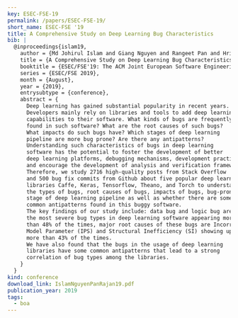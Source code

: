 ```yaml
---
key: ESEC-FSE-19
permalink: /papers/ESEC-FSE-19/
short_name: ESEC-FSE '19
title: A Comprehensive Study on Deep Learning Bug Characteristics
bib: |
  @inproceedings{islam19,
    author = {Md Johirul Islam and Giang Nguyen and Rangeet Pan and Hridesh Rajan},
    title = {A Comprehensive Study on Deep Learning Bug Characteristics},
    booktitle = {ESEC/FSE'19: The ACM Joint European Software Engineering Conference and Symposium on the Foundations of Software Engineering (ESEC/FSE)},
    series = {ESEC/FSE 2019},
    month = {August},
    year = {2019},
    entrysubtype = {conference},
    abstract = {
      Deep learning has gained substantial popularity in recent years. 
      Developers mainly rely on libraries and tools to add deep learning 
      capabilities to their software. What kinds of bugs are frequently 
      found in such software? What are the root causes of such bugs? 
      What impacts do such bugs have? Which stages of deep learning 
      pipeline are more bug prone? Are there any antipatterns? 
      Understanding such characteristics of bugs in deep learning 
      software has the potential to foster the development of better 
      deep learning platforms, debugging mechanisms, development practices, 
      and encourage the development of analysis and verification frameworks. 
      Therefore, we study 2716 high-quality posts from Stack Overflow 
      and 500 bug fix commits from Github about five popular deep learning 
      libraries Caffe, Keras, Tensorflow, Theano, and Torch to understand 
      the types of bugs, root causes of bugs, impacts of bugs, bug-prone 
      stage of deep learning pipeline as well as whether there are some 
      common antipatterns found in this buggy software. 
      The key findings of our study include: data bug and logic bug are 
      the most severe bug types in deep learning software appearing more 
      than 48% of the times, major root causes of these bugs are Incorrect 
      Model Parameter (IPS) and Structural Inefficiency (SI) showing up 
      more than 43% of the times. 
      We have also found that the bugs in the usage of deep learning 
      libraries have some common antipatterns that lead to a strong 
      correlation of bug types among the libraries.
    }
  }
kind: conference
download_link: IslamNguyenPanRajan19.pdf
publication_year: 2019
tags:
  - boa
---
```

